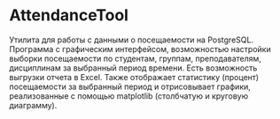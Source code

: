 # AttendanceTool
Утилита для работы с данными о посещаемости на PostgreSQL.
Программа с графическим интерфейсом, возможностью настройки выборки посещаемости по студентам, группам, преподавателям, дисциплинам за выбранный период времени. Есть возможность выгрузки отчета в Excel. Также отображает статистику (процент) посещаемости за выбранный период и отрисовывает графики, реализованные с помощью matplotlib (столбчатую и круговую диаграмму).

